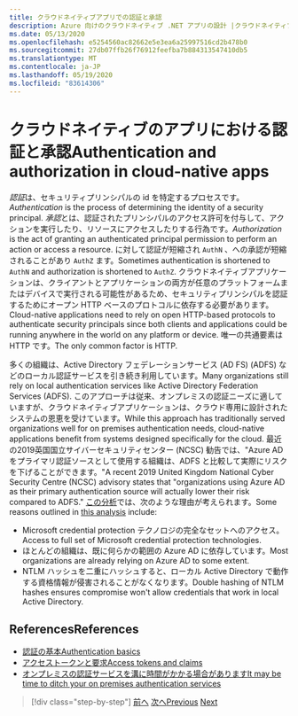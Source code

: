 ```yaml
---
title: クラウドネイティブアプリでの認証と承認
description: Azure 向けのクラウドネイティブ .NET アプリの設計 |クラウドネイティブアプリでの認証と承認
ms.date: 05/13/2020
ms.openlocfilehash: e5254560ac82662e5e3ea6a25997516cd2b478b0
ms.sourcegitcommit: 27db07ffb26f76912feefba7b884313547410db5
ms.translationtype: MT
ms.contentlocale: ja-JP
ms.lasthandoff: 05/19/2020
ms.locfileid: "83614306"
---
```

# <a name="authentication-and-authorization-in-cloud-native-apps"></a><span data-ttu-id="d4194-103">クラウドネイティブのアプリにおける認証と承認</span><span class="sxs-lookup"><span data-stu-id="d4194-103">Authentication and authorization in cloud-native apps</span></span>

<span data-ttu-id="d4194-104">*認証*は、セキュリティプリンシパルの id を特定するプロセスです。</span><span class="sxs-lookup"><span data-stu-id="d4194-104">*Authentication* is the process of determining the identity of a security principal.</span></span> <span data-ttu-id="d4194-105">*承認*とは、認証されたプリンシパルのアクセス許可を付与して、アクションを実行したり、リソースにアクセスしたりする行為です。</span><span class="sxs-lookup"><span data-stu-id="d4194-105">*Authorization* is the act of granting an authenticated principal permission to perform an action or access a resource.</span></span> <span data-ttu-id="d4194-106">に対して認証が短縮され `AuthN` 、への承認が短縮されることがあり `AuthZ` ます。</span><span class="sxs-lookup"><span data-stu-id="d4194-106">Sometimes authentication is shortened to `AuthN` and authorization is shortened to `AuthZ`.</span></span> <span data-ttu-id="d4194-107">クラウドネイティブアプリケーションは、クライアントとアプリケーションの両方が任意のプラットフォームまたはデバイスで実行される可能性があるため、セキュリティプリンシパルを認証するためにオープン HTTP ベースのプロトコルに依存する必要があります。</span><span class="sxs-lookup"><span data-stu-id="d4194-107">Cloud-native applications need to rely on open HTTP-based protocols to authenticate security principals since both clients and applications could be running anywhere in the world on any platform or device.</span></span> <span data-ttu-id="d4194-108">唯一の共通要素は HTTP です。</span><span class="sxs-lookup"><span data-stu-id="d4194-108">The only common factor is HTTP.</span></span>

<span data-ttu-id="d4194-109">多くの組織は、Active Directory フェデレーションサービス (AD FS) (ADFS) などのローカル認証サービスを引き続き利用しています。</span><span class="sxs-lookup"><span data-stu-id="d4194-109">Many organizations still rely on local authentication services like Active Directory Federation Services (ADFS).</span></span> <span data-ttu-id="d4194-110">このアプローチは従来、オンプレミスの認証ニーズに適していますが、クラウドネイティブアプリケーションは、クラウド専用に設計されたシステムの恩恵を受けています。</span><span class="sxs-lookup"><span data-stu-id="d4194-110">While this approach has traditionally served organizations well for on premises authentication needs, cloud-native applications benefit from systems designed specifically for the cloud.</span></span> <span data-ttu-id="d4194-111">最近の2019英国国立サイバーセキュリティセンター (NCSC) 勧告では、"Azure AD をプライマリ認証ソースとして使用する組織は、ADFS と比較して実際にリスクを下げることができます。"</span><span class="sxs-lookup"><span data-stu-id="d4194-111">A recent 2019 United Kingdom National Cyber Security Centre (NCSC) advisory states that "organizations using Azure AD as their primary authentication source will actually lower their risk compared to ADFS."</span></span> <span data-ttu-id="d4194-112">[この分析](https://oxfordcomputergroup.com/resources/o365-security-native-cloud-authentication/)では、次のような理由が考えられます。</span><span class="sxs-lookup"><span data-stu-id="d4194-112">Some reasons outlined in [this analysis](https://oxfordcomputergroup.com/resources/o365-security-native-cloud-authentication/) include:</span></span>

- <span data-ttu-id="d4194-113">Microsoft credential protection テクノロジの完全なセットへのアクセス。</span><span class="sxs-lookup"><span data-stu-id="d4194-113">Access to full set of Microsoft credential protection technologies.</span></span>
- <span data-ttu-id="d4194-114">ほとんどの組織は、既に何らかの範囲の Azure AD に依存しています。</span><span class="sxs-lookup"><span data-stu-id="d4194-114">Most organizations are already relying on Azure AD to some extent.</span></span>
- <span data-ttu-id="d4194-115">NTLM ハッシュを二重にハッシュすると、ローカル Active Directory で動作する資格情報が侵害されることがなくなります。</span><span class="sxs-lookup"><span data-stu-id="d4194-115">Double hashing of NTLM hashes ensures compromise won't allow credentials that work in local Active Directory.</span></span>

## <a name="references"></a><span data-ttu-id="d4194-116">References</span><span class="sxs-lookup"><span data-stu-id="d4194-116">References</span></span>

- [<span data-ttu-id="d4194-117">認証の基本</span><span class="sxs-lookup"><span data-stu-id="d4194-117">Authentication basics</span></span>](https://docs.microsoft.com/azure/active-directory/develop/authentication-scenarios)
- [<span data-ttu-id="d4194-118">アクセストークンと要求</span><span class="sxs-lookup"><span data-stu-id="d4194-118">Access tokens and claims</span></span>](https://docs.microsoft.com/azure/active-directory/develop/access-tokens)
- [<span data-ttu-id="d4194-119">オンプレミスの認証サービスを溝に時間がかかる場合があります</span><span class="sxs-lookup"><span data-stu-id="d4194-119">It may be time to ditch your on premises authentication services</span></span>](https://oxfordcomputergroup.com/resources/o365-security-native-cloud-authentication/)

>[!div class="step-by-step"]
><span data-ttu-id="d4194-120">[前へ](identity.md)
>[次へ](azure-active-directory.md)</span><span class="sxs-lookup"><span data-stu-id="d4194-120">[Previous](identity.md)
[Next](azure-active-directory.md)</span></span>
